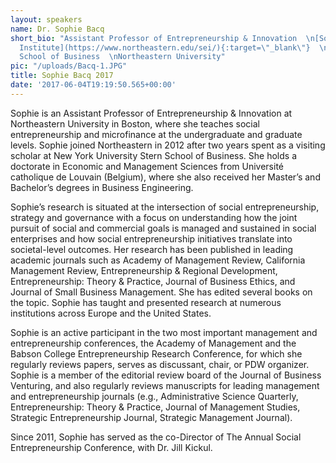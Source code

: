 ```yaml
---
layout: speakers
name: Dr. Sophie Bacq
short_bio: "Assistant Professor of Entrepreneurship & Innovation  \n[Social Enterprise
  Institute](https://www.northeastern.edu/sei/){:target=\"_blank\"}  \nD’Amore-McKim
  School of Business  \nNortheastern University"
pic: "/uploads/Bacq-1.JPG"
title: Sophie Bacq 2017
date: '2017-06-04T19:19:50.565+00:00'
---
```

Sophie is an Assistant Professor of Entrepreneurship & Innovation at Northeastern University in Boston, where she teaches social entrepreneurship and microfinance at the undergraduate and graduate levels. Sophie joined Northeastern in 2012 after two years spent as a visiting scholar at New York University Stern School of Business. She holds a doctorate in Economic and Management Sciences from Université catholique de Louvain (Belgium), where she also received her Master’s and Bachelor’s degrees in Business Engineering.
 
Sophie’s research is situated at the intersection of social entrepreneurship, strategy and governance with a focus on understanding how the joint pursuit of social and commercial goals is managed and sustained in social enterprises and how social entrepreneurship initiatives translate into societal-level outcomes. Her research has been published in leading academic journals such as Academy of Management Review, California Management Review, Entrepreneurship & Regional Development, Entrepreneurship: Theory & Practice, Journal of Business Ethics, and Journal of Small Business Management. She has edited several books on the topic. Sophie has taught and presented research at numerous institutions across Europe and the United States.
 
Sophie is an active participant in the two most important management and entrepreneurship conferences, the Academy of Management and the Babson College Entrepreneurship Research Conference, for which she regularly reviews papers, serves as discussant, chair, or PDW organizer. Sophie is a member of the editorial review board of the Journal of Business Venturing, and also regularly reviews manuscripts for leading management and entrepreneurship journals (e.g., Administrative Science Quarterly, Entrepreneurship: Theory & Practice, Journal of Management Studies, Strategic Entrepreneurship Journal, Strategic Management Journal).
 
Since 2011, Sophie has served as the co-Director of The Annual Social Entrepreneurship Conference, with Dr. Jill Kickul.
